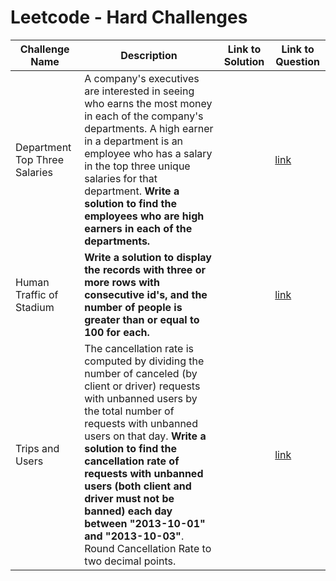# Leetcode - Hard Challenges

| **Challenge Name**         | **Description**                                                              | **Link to Solution** | **Link to Question** |
|----------------------------|------------------------------------------------------------------------------|----------------------|----------------------|
| Department Top Three Salaries | A company's executives are interested in seeing who earns the most money in each of the company's departments. A high earner in a department is an employee who has a salary in the top three unique salaries for that department. **Write a solution to find the employees who are high earners in each of the departments.** |  | [link](https://leetcode.com/problems/department-top-three-salaries/description/) |
| Human Traffic of Stadium | **Write a solution to display the records with three or more rows with consecutive id's, and the number of people is greater than or equal to 100 for each.** |  | [link](https://leetcode.com/problems/human-traffic-of-stadium/description/) |
| Trips and Users | The cancellation rate is computed by dividing the number of canceled (by client or driver) requests with unbanned users by the total number of requests with unbanned users on that day. **Write a solution to find the cancellation rate of requests with unbanned users (both client and driver must not be banned) each day between "2013-10-01" and "2013-10-03"**. Round Cancellation Rate to two decimal points. |  | [link](https://leetcode.com/problems/trips-and-users/description/) |